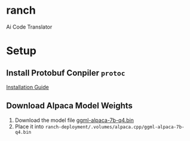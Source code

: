 # ranch
Ai Code Translator
 
# Setup
## Install Protobuf Conpiler `protoc`
[Installation Guide](https://grpc.io/docs/protoc-installation/) 
## Download Alpaca Model Weights
1. Download the model file [ggml-alpaca-7b-q4.bin](https://huggingface.co/Sosaka/Alpaca-native-4bit-ggml/blob/main/ggml-alpaca-7b-q4.bin)
2. Place it into `ranch-deployment/.volumes/alpaca.cpp/ggml-alpaca-7b-q4.bin`